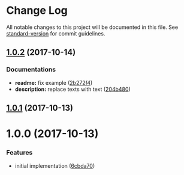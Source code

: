 # Change Log

All notable changes to this project will be documented in this file. See [standard-version](https://github.com/conventional-changelog/standard-version) for commit guidelines.

<a name="1.0.2"></a>
## [1.0.2](https://github.com/ikatyang/cjk-regex/compare/v1.0.1...v1.0.2) (2017-10-14)


### Documentations

* **readme:** fix example ([2b272f4](https://github.com/ikatyang/cjk-regex/commit/2b272f4))
* **description:** replace texts with text ([204b480](https://github.com/ikatyang/cjk-regex/commit/204b480))



<a name="1.0.1"></a>
## [1.0.1](https://github.com/ikatyang/cjk-regex/compare/v1.0.0...v1.0.1) (2017-10-13)



<a name="1.0.0"></a>
# 1.0.0 (2017-10-13)


### Features

* initial implementation ([6cbda70](https://github.com/ikatyang/cjk-regex/commit/6cbda70))
